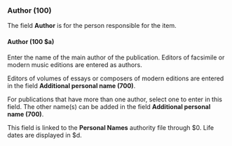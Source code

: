 ### Author (100)

The field **Author** is for the person responsible for the item.

#### Author (100 $a)

Enter the name of the main author of the publication. Editors of facsimile or modern music editions are entered as authors.

Editors of volumes of essays or composers of modern editions are entered in the field **Additional personal name (700)**.

For publications that have more than one author, select one to enter in this field. The other name(s) can be added in the field **Additional personal name (700)**.

This field is linked to the **Personal Names** authority file through $0. Life dates are displayed in $d. 
